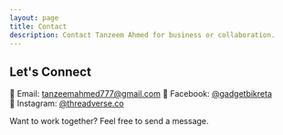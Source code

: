 ```yaml
---
layout: page
title: Contact
description: Contact Tanzeem Ahmed for business or collaboration.
---
```


## Let's Connect

📧 Email: tanzeemahmed777@gmail.com 
📱 Facebook: [@gadgetbikreta](https://facebook.com/gadgetbikretabd)  
📸 Instagram: [@threadverse.co](https://instagram.com/threadverseco)

Want to work together? Feel free to send a message.

